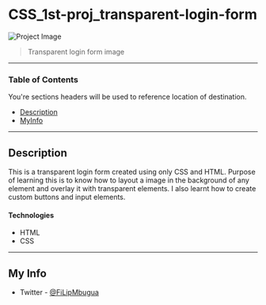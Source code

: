 # CSS_1st-proj_transparent-login-form

![Project Image](https://teststudent2.000webhostapp.com/login_form.png)

> Transparent login form image

---

### Table of Contents

You're sections headers will be used to reference location of destination.

- [Description](#description)
- [MyInfo](#MyInfo)

---

## Description

This is a transparent login form created using only CSS and HTML. Purpose of learning this is to know how
to layout a image in the background of any element and overlay it with transparent elements. I also learnt how to
create custom buttons and input elements.

#### Technologies

- HTML
- CSS

---

## My Info

- Twitter - [@FiLipMbugua](https://twitter.com/FiLipMbugua)
